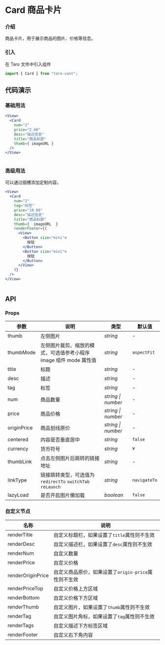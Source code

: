 # Card 商品卡片

### 介绍

商品卡片，用于展示商品的图片、价格等信息。

### 引入

在 Taro 文件中引入组件

```js
import { Card } from "taro-vant"; 
```

## 代码演示

### 基础用法

```jsx
<View>
  <Card
    num="2"
    price="2.00"
    desc="描述信息"
    title="商品标题"
    thumb={ imageURL }
  />
</View>
 
```

### 高级用法

可以通过插槽添加定制内容。

```jsx
<View>
  <Card
    num="2"
    tag="标签"
    price="10.00"
    desc="描述信息"
    title="商品标题"
    thumb={  imageURL  }
    renderFooter={(
      <View>
        <Button size="mini">
          按钮
        </Button>
        <Button size="mini">
          按钮
        </Button>
      </View>
    )}
  />
</View>
 
```

## API

### Props

|  参数  | 说明 | 类型 | 默认值 |
| --- | --- | --- | --- |
|  thumb  | 左侧图片 | _string_ | - |
|  thumbMode  | 左侧图片裁剪、缩放的模式，可选值参考小程序 image 组件 mode 属性值 | _string_ | `aspectFit` |
|  title  | 标题 | _string_ | - |
|  desc  | 描述 | _string_ | - |
|  tag  | 标签 | _string_ | - |
|  num  | 商品数量 | _string \| number_ | - |
|  price  | 商品价格 | _string \| number_ | - |
|  originPrice  | 商品划线原价 | _string \| number_ | - |
|  centered  | 内容是否垂直居中 | _string_ | `false` |
|  currency  | 货币符号 | _string_ | `¥` |
|  thumbLink  | 点击左侧图片后跳转的链接地址 | _string_ | - |
|  linkType  | 链接跳转类型，可选值为 `redirectTo` `switchTab` `reLaunch` | _string_ | `navigateTo` |
|  lazyLoad  | 是否开启图片懒加载 | _boolean_ | `false` |

### 自定义节点

|  名称          | 说明                                                 |
| ------------ | ---------------------------------------------------- |
|  renderTitle         | 自定义标题栏，如果设置了`title`属性则不生效          |
|  renderDesc          | 自定义描述栏，如果设置了`desc`属性则不生效           |
|  renderNum           | 自定义数量                                           |
|  renderPrice         | 自定义价格                                           |
|  renderOriginPrice  | 自定义商品原价，如果设置了`origin-price`属性则不生效 |
|  renderPriceTop     | 自定义价格上方区域                                   |
|  renderBottom        | 自定义价格下方区域                                   |
|  renderThumb         | 自定义图片，如果设置了`thumb`属性则不生效            |
|  renderTag           | 自定义图片角标，如果设置了`tag`属性则不生效          |
|  renderTags          | 自定义描述下方标签区域                               |
|  renderFooter        | 自定义右下角内容                                     |


